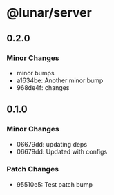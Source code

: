 # @lunar/server

## 0.2.0

### Minor Changes

-   minor bumps
-   a1634be: Another minor bump
-   968de4f: changes

## 0.1.0

### Minor Changes

-   06679dd: updating deps
-   06679dd: Updated with configs

### Patch Changes

-   95510e5: Test patch bump
